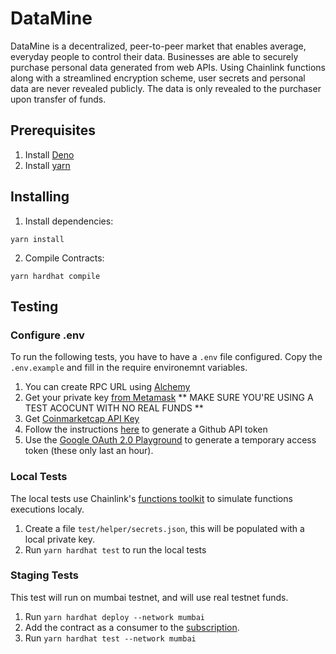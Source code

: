# DataMine
DataMine is a decentralized, peer-to-peer market that enables average, everyday people to control their data. Businesses are able to securely purchase personal data generated from web APIs. Using Chainlink functions along with a streamlined encryption scheme, user secrets and personal data are never revealed publicly. The data is only revealed to the purchaser upon transfer of funds.

## Prerequisites

1. Install [Deno](https://docs.deno.com/runtime/manual/getting_started/installation)
2. Install [yarn](https://classic.yarnpkg.com/lang/en/docs/install/#mac-stable)

## Installing

1. Install dependencies:
```
yarn install
```

2. Compile Contracts:
```
yarn hardhat compile
```

## Testing

### Configure .env
To run the following tests, you have to have a `.env` file configured. Copy the `.env.example` and fill in the require environemnt variables.

1. You can create RPC URL using [Alchemy](https://www.alchemy.com/)
2. Get your private key [from Metamask](https://support.metamask.io/hc/en-us/articles/360015289632-How-to-export-an-account-s-private-key#:~:text=On%20the%20'Account%20details'%20page,private%20key%20to%20your%20clipboard.) ** MAKE SURE YOU'RE USING A TEST ACOCUNT WITH NO REAL FUNDS **
3. Get [Coinmarketcap API Key](https://coinmarketcap.com/api/)
4. Follow the instructions [here](https://docs.chain.link/chainlink-functions/tutorials/api-use-secrets-gist#tutorial) to generate a Github API token
5. Use the [Google OAuth 2.0 Playground](https://developers.google.com/oauthplayground/) to generate a temporary access token (these only last an hour).


### Local Tests
The local tests use Chainlink's [functions toolkit](https://github.com/smartcontractkit/functions-toolkit) to simulate functions executions localy.

1. Create a file `test/helper/secrets.json`, this will be populated with a local private key.
2. Run `yarn hardhat test` to run the local tests

### Staging Tests
This test will run on mumbai testnet, and will use real testnet funds.

1. Run `yarn hardhat deploy --network mumbai`
2. Add the contract as a consumer to the [subscription](https://functions.chain.link/mumbai/621).
3. Run `yarn hardhat test --network mumbai`
